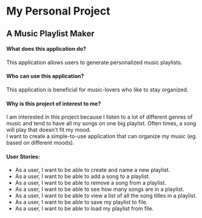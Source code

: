 # My Personal Project

## A Music Playlist Maker

#### What does this application do?
This application allows users to generate personalized music playlists.

#### Who can use this application?
This application is beneficial for music-lovers who like to stay organized.

#### Why is this project of interest to me?
I am interested in this project because I listen to a lot of different genres of music and tend to have all my
songs on one big playlist. Often times, a song will play that doesn't fit my mood.  
I want to create a simple-to-use application that can organize my music (eg. based on different moods).

#### User Stories:
- As a user, I want to be able to create and name a new playlist.
- As a user, I want to be able to add a song to a playlist.
- As a user, I want to be able to remove a song from a playlist.
- As a user, I want to be able to see how many songs are in a playlist.
- As a user, I want to be able to view a list of all the song titles in a playlist.
- As a user, I want to be able to save my playlist to file.
- As a user, I want to be able to load my playlist from file.


